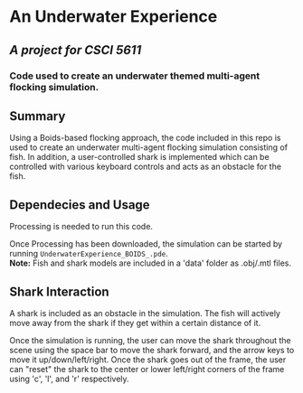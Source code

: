 # An Underwater Experience
## *A project for CSCI 5611*
### Code used to create an underwater themed multi-agent flocking simulation.

## Summary
Using a Boids-based flocking approach, the code included in this repo is used to create an underwater multi-agent flocking simulation consisting of fish. In addition, a user-controlled shark is implemented which can be controlled with various keyboard controls and acts as an obstacle for the fish.

## Dependecies and Usage
Processing is needed to run this code.

Once Processing has been downloaded, the simulation can be started by running `UnderwaterExperience_BOIDS_.pde`. <br>
**Note:** Fish and shark models are included in a 'data' folder as .obj/.mtl files.

## Shark Interaction
A shark is included as an obstacle in the simulation. The fish will actively move away from the shark if they get within a certain distance of it. 

Once the simulation is running, the user can move the shark throughout the scene using the space bar to move the shark forward, and the arrow keys to move it up/down/left/right. Once the shark goes out of the frame, the user can "reset" the shark to the center or lower left/right corners of the frame using 'c', 'l', and 'r' respectively.
